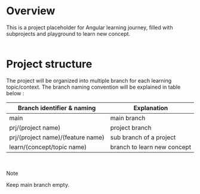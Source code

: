 # Overview
This is a project placeholder for Angular learning journey, filled with subprojects and playground to learn new concept.
<br/>
<br/>

# Project structure
The project will be organized into multiple branch for each learning topic/context.
The branch naming convention will be explained in table below :

| Branch identifier & naming  | Explanation |
| ------------- | ------------- |
| main | main branch|
| prj/(project name)  | project branch  |
| prj/(project name)/(feature name)  | sub branch of a project  |
| learn/(concept/topic name)  | branch to learn new concept  |

&nbsp;
&nbsp;

> [!NOTE]
> Keep main branch empty.
